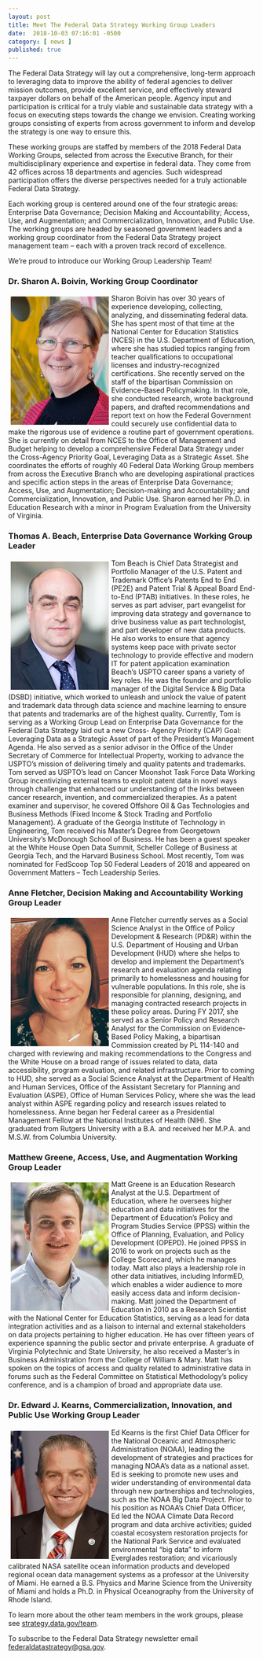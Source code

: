```yaml
---
layout: post
title: Meet The Federal Data Strategy Working Group Leaders
date:  2018-10-03 07:16:01 -0500
category: [ news ]
published: true
---
```


The Federal Data Strategy will lay out a comprehensive, long-term approach to leveraging data to improve the ability of federal agencies to deliver mission outcomes, provide excellent service, and effectively steward taxpayer dollars on behalf of the American people.  Agency input and participation is critical for a truly viable and sustainable data strategy with a focus on executing steps towards the change we envision. Creating working groups consisting of experts from across government to inform and develop the strategy is one way to ensure this.

These working groups are staffed by members of the 2018 Federal Data Working Groups, selected from across the Executive Branch, for their multidisciplinary experience and expertise in federal data. They come from 42 offices across 18 departments and agencies. Such widespread participation offers the diverse perspectives needed for a truly actionable Federal Data Strategy.

Each working group is centered around one of the four strategic areas: Enterprise Data Governance; Decision Making and Accountability; Access, Use, and Augmentation; and Commercialization, Innovation, and Public Use. The working groups are headed by seasoned government leaders and a working group coordinator from the Federal Data Strategy project management team – each with a proven track record of excellence.

We’re proud to introduce our Working Group Leadership Team!
 
### Dr. Sharon A. Boivin, Working Group Coordinator

<img src="/assets/img/team/sharon-boivin.jpg" alt="Sharon A. Boivin" border="0" align="left" hspace="5" vspace="5" width="200" height="261">Sharon Boivin has over 30 years of experience developing, collecting, analyzing, and disseminating federal data. She has spent most of that time at the National Center for Education Statistics (NCES) in the U.S. Department of Education, where she has studied topics ranging from teacher qualifications to occupational licenses and industry-recognized certifications. She recently served on the staff of the bipartisan Commission on Evidence-Based Policymaking. In that role, she conducted research, wrote background papers, and drafted recommendations and report text on how the Federal Government could securely use confidential data to make the rigorous use of evidence a routine part of government operations. She is currently on detail from NCES to the Office of Management and Budget helping to develop a comprehensive Federal Data Strategy under the Cross-Agency Priority Goal, Leveraging Data as a Strategic Asset. She coordinates the efforts of roughly 40 Federal Data Working Group members from across the Executive Branch who are developing aspirational practices and specific action steps in the areas of Enterprise Data Governance; Access, Use, and Augmentation; Decision-making and Accountability; and Commercialization, Innovation, and Public Use. Sharon earned her Ph.D. in Education Research with a minor in Program Evaluation from the University of Virginia.

### Thomas A. Beach, Enterprise Data Governance Working Group Leader

<img src="/assets/img/team/tom-beach.jpg" alt="Tom Beach" border="0" align="left" hspace="5" vspace="5" width="200" height="261">Tom Beach is Chief Data Strategist and Portfolio Manager of the U.S. Patent and Trademark Office’s Patents End to End (PE2E) and Patent Trial & Appeal Board End-to-End (PTAB) initiatives. In these roles, he serves as part adviser, part evangelist for improving data strategy and governance to drive business value as part technologist, and part developer of new data products. He also works to ensure that agency systems keep pace with private sector technology to provide effective and modern IT for patent application examination Beach’s USPTO career spans a variety of key roles. He was the founder and portfolio manager of the Digital Service & Big Data (DSBD) initiative, which worked to unleash and unlock the value of patent and trademark data through data science and machine learning to ensure that patents and trademarks are of the highest quality. Currently, Tom is serving as a Working Group Lead on Enterprise Data Governance for the Federal Data Strategy laid out a new Cross- Agency Priority (CAP) Goal: Leveraging Data as a Strategic Asset of part of the President’s Management Agenda. He also served as a senior advisor in the Office of the Under Secretary of Commerce for Intellectual Property, working to advance the USPTO’s mission of delivering timely and quality patents and trademarks. Tom served as USPTO’s lead on Cancer Moonshot Task Force Data Working Group incentivizing external teams to exploit patent data in novel ways through challenge that enhanced our understanding of the links between cancer research, invention, and commercialized therapies. As a patent examiner and supervisor, he covered Offshore Oil & Gas Technologies and Business Methods (Fixed Income & Stock Trading and Portfolio Management). A graduate of the Georgia Institute of Technology in Engineering, Tom received his Master’s Degree from Georgetown University’s McDonough School of Business. He has been a guest speaker at the White House Open Data Summit, Scheller College of Business at Georgia Tech, and the Harvard Business School. Most recently, Tom was nominated for FedScoop Top 50 Federal Leaders of 2018 and appeared on Government Matters – Tech Leadership Series.

### Anne Fletcher, Decision Making and Accountability Working Group Leader

<img src="/assets/img/team/anne-fletcher.jpg" alt="Anne Fletcher" border="0" align="left" hspace="5" vspace="5" width="200" height="261">Anne Fletcher currently serves as a Social Science Analyst in the Office of Policy Development & Research (PD&R) within the U.S. Department of Housing and Urban Development (HUD) where she helps to develop and implement the Department’s research and evaluation agenda relating primarily to homelessness and housing for vulnerable populations. In this role, she is responsible for planning, designing, and managing contracted research projects in these policy areas. During FY 2017, she served as a Senior Policy and Research Analyst for the Commission on Evidence-Based Policy Making, a bipartisan Commission created by PL 114-140 and charged with reviewing and making recommendations to the Congress and the White House on a broad range of issues related to data, data accessibility, program evaluation, and related infrastructure.  Prior to coming to HUD, she served as a Social Science Analyst at the Department of Health and Human Services, Office of the Assistant Secretary for Planning and Evaluation (ASPE), Office of Human Services Policy, where she was the lead analyst within ASPE regarding policy and research issues related to homelessness. Anne began her Federal career as a Presidential Management Fellow at the National Institutes of Health (NIH). She graduated from Rutgers University with a B.A. and received her M.P.A. and M.S.W. from Columbia University.

### Matthew Greene, Access, Use, and Augmentation Working Group Leader

<img src="/assets/img/team/matt-greene.jpg" alt="Matthew Greene" border="0" align="left" hspace="5" vspace="5" width="200" height="261">Matt Greene is an Education Research Analyst at the U.S. Department of Education, where he oversees higher education and data initiatives for the Department of Education’s Policy and Program Studies Service (PPSS) within the Office of Planning, Evaluation, and Policy Development (OPEPD). He joined PPSS in 2016 to work on projects such as the College Scorecard, which he manages today. Matt also plays a leadership role in other data initiatives, including InformED, which enables a wider audience to more easily access data and inform decision-making. Matt joined the Department of Education in 2010 as a Research Scientist with the National Center for Education Statistics, serving as a lead for data integration activities and as a liaison to internal and external stakeholders on data projects pertaining to higher education. He has over fifteen years of experience spanning the public sector and private enterprise. A graduate of Virginia Polytechnic and State University, he also received a Master’s in Business Administration from the College of William & Mary.  Matt has spoken on the topics of access and quality related to administrative data in forums such as the Federal Committee on Statistical Methodology’s policy conference, and is a champion of broad and appropriate data use.

### Dr. Edward J. Kearns, Commercialization, Innovation, and Public Use Working Group Leader

<img src="/assets/img/team/ed-kearns.jpg" alt="Edward J. Kearns" border="0" align="left" hspace="5" vspace="5" width="200" height="261">Ed Kearns is the first Chief Data Officer for the National Oceanic and Atmospheric Administration (NOAA), leading the development of strategies and practices for managing NOAA’s data as a national asset. Ed is seeking to promote new uses and wider understanding of environmental data through new partnerships and technologies, such as the NOAA Big Data Project. Prior to his position as NOAA’s Chief Data Officer, Ed led the NOAA Climate Data Record program and data archive activities; guided coastal ecosystem restoration projects for the National Park Service and evaluated environmental “big data” to inform Everglades restoration; and vicariously calibrated NASA satellite ocean information products and developed regional ocean data management systems as a professor at the University of Miami. He earned a B.S. Physics and Marine Science from the University of Miami and holds a Ph.D. in Physical Oceanography from the University of Rhode Island.

To learn more about the other team members in the work groups, please see [strategy.data.gov/team](https://strategy.data.gov/team/). 

To subscribe to the Federal Data Strategy newsletter email [federaldatastrategy@gsa.gov](mailto:federaldatastrategy@gsa.gov).

